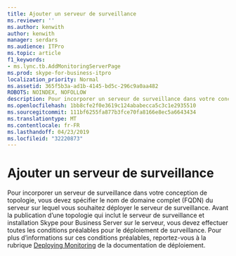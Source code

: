 ```yaml
---
title: Ajouter un serveur de surveillance
ms.reviewer: ''
ms.author: kenwith
author: kenwith
manager: serdars
ms.audience: ITPro
ms.topic: article
f1_keywords:
- ms.lync.tb.AddMonitoringServerPage
ms.prod: skype-for-business-itpro
localization_priority: Normal
ms.assetid: 365f5b3a-ad1b-4145-bd5c-296c9a0aa482
ROBOTS: NOINDEX, NOFOLLOW
description: Pour incorporer un serveur de surveillance dans votre conception de topologie, vous devez spécifier le nom de domaine complet (FQDN) du serveur sur lequel vous souhaitez déployer le serveur de surveillance. Avant la publication d’une topologie qui inclut le serveur de surveillance et installation Skype pour Business Server sur le serveur, vous devez effectuer toutes les conditions préalables pour le déploiement de surveillance. Pour plus d’informations sur ces conditions préalables, reportez-vous à la rubrique Deploying Monitoring de la documentation de déploiement.
ms.openlocfilehash: 1bb8cfe2f0e3619c124ababecca5c3c1e2935510
ms.sourcegitcommit: 111bf6255fa877b3fce70fa8166e8ec5a6643434
ms.translationtype: MT
ms.contentlocale: fr-FR
ms.lasthandoff: 04/23/2019
ms.locfileid: "32220873"
---
```

# <a name="add-monitoring-server"></a>Ajouter un serveur de surveillance

Pour incorporer un serveur de surveillance dans votre conception de topologie, vous devez spécifier le nom de domaine complet (FQDN) du serveur sur lequel vous souhaitez déployer le serveur de surveillance. Avant la publication d’une topologie qui inclut le serveur de surveillance et installation Skype pour Business Server sur le serveur, vous devez effectuer toutes les conditions préalables pour le déploiement de surveillance. Pour plus d’informations sur ces conditions préalables, reportez-vous à la rubrique [Deploying Monitoring](https://technet.microsoft.com/library/117f4a3e-0670-4388-a553-b9854921145f.aspx) de la documentation de déploiement.



